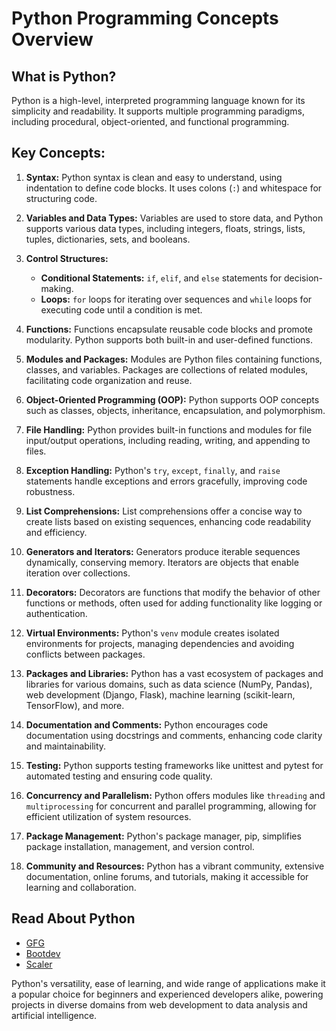 # Python Programming Concepts Overview

## What is Python?

Python is a high-level, interpreted programming language known for its simplicity and readability. It supports multiple programming paradigms, including procedural, object-oriented, and functional programming.

## Key Concepts:

1. **Syntax:** Python syntax is clean and easy to understand, using indentation to define code blocks. It uses colons (`:`) and whitespace for structuring code.

2. **Variables and Data Types:** Variables are used to store data, and Python supports various data types, including integers, floats, strings, lists, tuples, dictionaries, sets, and booleans.

3. **Control Structures:**
   - **Conditional Statements:** `if`, `elif`, and `else` statements for decision-making.
   - **Loops:** `for` loops for iterating over sequences and `while` loops for executing code until a condition is met.

4. **Functions:** Functions encapsulate reusable code blocks and promote modularity. Python supports both built-in and user-defined functions.

5. **Modules and Packages:** Modules are Python files containing functions, classes, and variables. Packages are collections of related modules, facilitating code organization and reuse.

6. **Object-Oriented Programming (OOP):** Python supports OOP concepts such as classes, objects, inheritance, encapsulation, and polymorphism.

7. **File Handling:** Python provides built-in functions and modules for file input/output operations, including reading, writing, and appending to files.

8. **Exception Handling:** Python's `try`, `except`, `finally`, and `raise` statements handle exceptions and errors gracefully, improving code robustness.

9. **List Comprehensions:** List comprehensions offer a concise way to create lists based on existing sequences, enhancing code readability and efficiency.

10. **Generators and Iterators:** Generators produce iterable sequences dynamically, conserving memory. Iterators are objects that enable iteration over collections.

11. **Decorators:** Decorators are functions that modify the behavior of other functions or methods, often used for adding functionality like logging or authentication.

12. **Virtual Environments:** Python's `venv` module creates isolated environments for projects, managing dependencies and avoiding conflicts between packages.

13. **Packages and Libraries:** Python has a vast ecosystem of packages and libraries for various domains, such as data science (NumPy, Pandas), web development (Django, Flask), machine learning (scikit-learn, TensorFlow), and more.

14. **Documentation and Comments:** Python encourages code documentation using docstrings and comments, enhancing code clarity and maintainability.

15. **Testing:** Python supports testing frameworks like unittest and pytest for automated testing and ensuring code quality.

16. **Concurrency and Parallelism:** Python offers modules like `threading` and `multiprocessing` for concurrent and parallel programming, allowing for efficient utilization of system resources.

17. **Package Management:** Python's package manager, pip, simplifies package installation, management, and version control.

18. **Community and Resources:** Python has a vibrant community, extensive documentation, online forums, and tutorials, making it accessible for learning and collaboration.

## Read About Python

- [GFG](https://www.geeksforgeeks.org/python-programming-language/)
- [Bootdev](https://www.boot.dev/)
- [Scaler](https://www.scaler.com/topics/python/)

Python's versatility, ease of learning, and wide range of applications make it a popular choice for beginners and experienced developers alike, powering projects in diverse domains from web development to data analysis and artificial intelligence.
